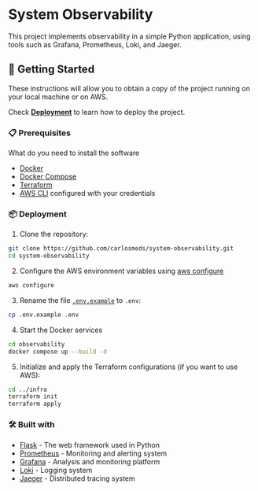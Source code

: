# System Observability

This project implements observability in a simple Python application, using tools such as Grafana, Prometheus, Loki, and Jaeger.

## 🚀 Getting Started

These instructions will allow you to obtain a copy of the project running on your local machine or on AWS.

Check **[Deployment](#-deployment)** to learn how to deploy the project.

### 📋 Prerequisites

What do you need to install the software

- [Docker](https://www.docker.com/get-started)
- [Docker Compose](https://docs.docker.com/compose/install/)
- [Terraform](https://www.terraform.io/downloads.html)
- [AWS CLI](https://aws.amazon.com/cli/) configured with your credentials


### 📦 Deployment

1. Clone the repository:

```sh
git clone https://github.com/carlosmeds/system-observability.git
cd system-observability
```

2. Configure the AWS environment variables using [aws configure](https://docs.aws.amazon.com/cli/latest/reference/configure/)

```bash
aws configure
```

3. Rename the file [`.env.example`](./.env.example) to `.env`:

```bash
cp .env.example .env
```

4. Start the Docker services

```sh
cd observability
docker compose up --build -d
```

5. Initialize and apply the Terraform configurations (if you want to use AWS):

```sh
cd ../infra
terraform init
terraform apply
```

### 🛠️ Built with

* [Flask](https://flask.palletsprojects.com/en/3.0.x/) - The web framework used in Python
* [Prometheus](https://prometheus.io/) - Monitoring and alerting system
* [Grafana](https://grafana.com/) - Analysis and monitoring platform
* [Loki](https://grafana.com/oss/loki/) - Logging system
* [Jaeger](https://www.jaegertracing.io/) - Distributed tracing system